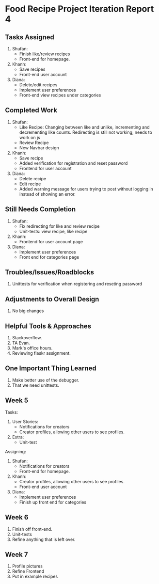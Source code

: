 # Food Recipe Project Iteration Report 4

Tasks Assigned
----------------
1. Shufan:
   - Finish like/review recipes
   - Front-end for homepage.
2. Khanh:
   - Save recipes
   - Front-end user account
3. Diana:
   - Delete/edit recipes
   - Implement user preferences
   - Front-end view recipes under categories

Completed Work
----------------
1. Shufan:
   - Like Recipe: Changing between like and unlike, incrementing and decrementing like counts. Redirecting is still not working, needs to work on js
   - Review Recipe 
   - New Navbar design
2. Khanh:
   -  Save recipe
   -  Added verification for registration and reset password
   -  Frontend for user account
3. Diana:
   - Delete recipe
   - Edit recipe
   - Added warning message for users trying to post without logging in instead of showing an error.

Still Needs Completion
----------------
1. Shufan:
   - Fix redirecting for like and review recipe
   - Unit-tests: view recipe, like recipe
2. Khanh:
   - Frontend for user account page
3. Diana:
   - Implement user preferences
   - Front end for categories page

Troubles/Issues/Roadblocks
----------------
1. Unittests for verification when registering and reseting password

Adjustments to Overall Design
----------------
1. No big changes

Helpful Tools & Approaches
----------------
1. Stackoverflow.
2. TA Evan.
3. Mark's office hours.
4. Reviewing flaskr assignment.

One Important Thing Learned
----------------
1. Make better use of the debugger.
2. That we need unittests.

Week 5
----------------
Tasks:
1. User Stories:
   - Notifications for creators
   - Creator profiles, allowing other users to see profiles.
2. Extra:
   - Unit-test

Assigning:
1. Shufan:
   - Notifications for creators
   - Front-end for homepage.
2. Khanh:
   - Creator profiles, allowing other users to see profiles.
   - Front-end user account
3. Diana:
   - Implement user preferences
   - Finish up front end for categories

Week 6
----------------
1. Finish off front-end.
2. Unit-tests
3. Refine anything that is left over.

Week 7
----------------
1. Profile pictures
2. Refine Frontend
3. Put in example recipes
